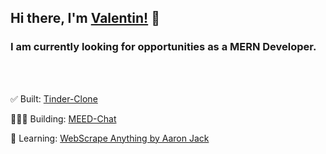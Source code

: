 ## Hi there, I'm [Valentin!](https://www.linkedin.com/in/valentinmull/) 👋

### I am currently looking for opportunities as a MERN Developer.
<br />
<br />

✅ Built: [Tinder-Clone][Tinder-clone]  <br />

👨🏽‍💻 Building: [MEED-Chat][meed] <br />

🧠 Learning: [WebScrape Anything by Aaron Jack][webscrape] <br />




  [Tinder-clone]: https://tinder-clone-c95b2.web.app/
  [meed]: https://github.com/valentin-muller/meed-chat-mern
  [LinkedIn]: https://www.linkedin.com/in/valentinmull/
  [webscrape]: https://javascriptwebscraping.com/
